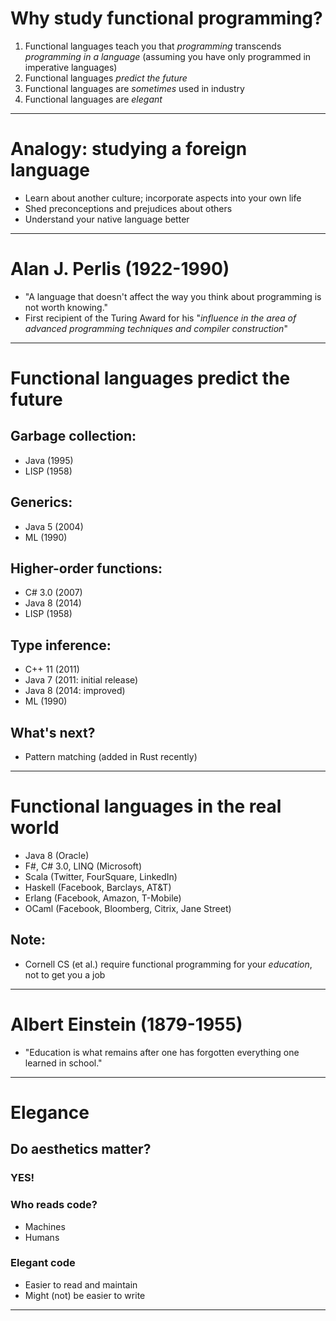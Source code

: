 # Why study functional programming?
1. Functional languages teach you that *programming* transcends *programming in a language* (assuming you have only programmed in imperative languages)
2. Functional languages *predict the future*
3. Functional languages are *sometimes* used in industry
4. Functional languages are *elegant*
-----------------------------------------
# Analogy: studying a foreign language
- Learn about another culture; incorporate aspects into your own life
- Shed preconceptions and prejudices about others
- Understand your native language better
-----------------------------------------
# Alan J. Perlis (1922-1990)
- "A language that doesn't affect the way you think about programming is not worth knowing."
- First recipient of the Turing Award for his "*influence in the area of advanced programming techniques and compiler construction*"
-----------------------------------------
# Functional languages predict the future
## Garbage collection: 
- Java (1995)
- LISP (1958)
## Generics:
- Java 5 (2004)
- ML (1990)
## Higher-order functions:
- C# 3.0 (2007)
- Java 8 (2014)
- LISP (1958)
## Type inference:
- C++ 11 (2011)
- Java 7 (2011: initial release)
- Java 8 (2014: improved)
- ML (1990)
## What's next?
- Pattern matching (added in Rust recently)
-----------------------------------------
# Functional languages in the real world
- Java 8 (Oracle)
- F#, C# 3.0, LINQ (Microsoft)
- Scala (Twitter, FourSquare, LinkedIn)
- Haskell (Facebook, Barclays, AT&T)
- Erlang (Facebook, Amazon, T-Mobile)
- OCaml (Facebook, Bloomberg, Citrix, Jane Street)
## Note:
- Cornell CS (et al.) require functional programming for your *education*, not to get you a job
-----------------------------------------
# Albert Einstein (1879-1955)
- "Education is what remains after one has forgotten everything one learned in school."
-----------------------------------------
# Elegance
## Do aesthetics matter?
### YES!
### Who reads code?
- Machines
- Humans
### Elegant code
- Easier to read and maintain
- Might (not) be easier to write
-----------------------------------------

